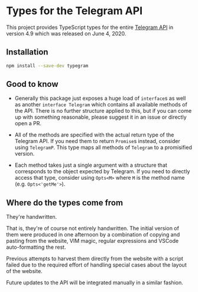 # Types for the Telegram API

This project provides TypeScript types for the entire [Telegram API](https://core.telegram.org/bots/api) in version 4.9 which was released on June 4, 2020.

## Installation

```bash
npm install --save-dev typegram
```

## Good to know

- Generally this package just exposes a huge load of `interface`s as well as another `interface Telegram` which contains all available methods of the API.
  There is no further structure applied to this, but if you can come up with something reasonable, please suggest it in an issue or directly open a PR.

- All of the methods are specified with the actual return type of the Telegram API.
  If you need them to return `Promise`s instead, consider using `TelegramP`.
  This type maps all methods of `Telegram` to a promisified version.

- Each method takes just a single argument with a structure that corresponds to the object expected by Telegram.
  If you need to directly access that type, consider using `Opts<M>` where `M` is the method name (e.g. `Opts<'getMe'>`).

## Where do the types come from

They're handwritten.

That is, they're of course not entirely handwritten.
The initial version of them were produced in one afternoon by a combination of copying and pasting from the website, VIM magic, regular expressions and VSCode auto-formatting the rest.

Previous attempts to harvest them directly from the website with a script failed due to the required effort of handling special cases about the layout of the website.

Future updates to the API will be integrated manually in a similar fashion.
